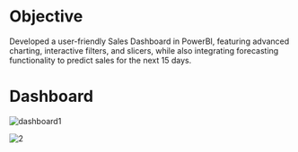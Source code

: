 # Objective

Developed a user-friendly Sales Dashboard in PowerBI, featuring advanced charting, interactive filters, and slicers, 
while also integrating forecasting functionality to predict sales for the next 15 days.


# Dashboard



![dashboard1](https://github.com/MinalJain17/SuperStore-Sales-Dashboard/assets/132137245/bdb605df-814b-4a11-a9fb-3685fa1e48eb)

![2](https://github.com/MinalJain17/SuperStore-Sales-Dashboard/assets/132137245/4bbd97f8-2f77-482e-904d-f06bba48d316)


